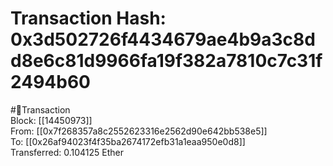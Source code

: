 
Transaction Hash: 0x3d502726f4434679ae4b9a3c8dd8e6c81d9966fa19f382a7810c7c31f2494b60
====================================================================================
  
#💸Transaction  
Block: [[14450973]]  
From: [[0x7f268357a8c2552623316e2562d90e642bb538e5]]  
To: [[0x26af94023f4f35ba2674172efb31a1eaa950e0d8]]  
Transferred: 0.104125 Ether
